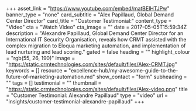 +++
asset_link = "https://www.youtube.com/embed/matBElHTJPw"
banner_type = "none"
card_subtitle = "Alex Papillaud, Global Demand Center Director"
card_title = "Customer Testimonial:"
content_type = "Video"
cta = "Watch Video"
cta_image = ""
date = 2017-05-05T15:59:34Z
description = "Alexandre Papillaud, Global Demand Center Director for an International IT Security Organisation, reveals how CRMT assisted with the complex migration to Eloqua marketing automation, and implementation of lead nurturing and lead scoring."
gated = false
heading = ""
highlight_colour = "rgb(55, 26, 190)"
image = "https://static.crmtechnologies.com/sites/default/files/Alex-CRMT.jpg"
keywords = []
resource = "excellence-hub/my-awesome-guide-to-the-future-of-marketing-automation.md"
show_contact = "form"
subheading = ""
tags = []
testimonial = ""
thumbnail = "https://static.crmtechnologies.com/sites/default/files/Alex-video.png"
title = "Customer Testimonial: Alexandre Papillaud"
type = "video"
url = "insights/customer-testimonial-alexandre-papillaud"
+++
